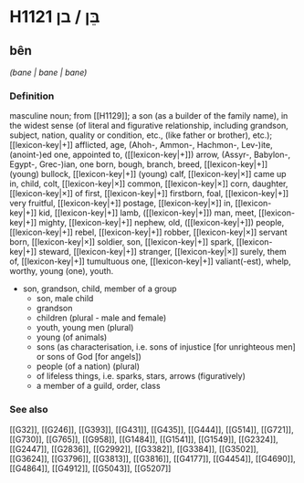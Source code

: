 # H1121 בֵּן / בן

## bên

_(bane | bane | bane)_

### Definition

masculine noun; from [[H1129]]; a son (as a builder of the family name), in the widest sense (of literal and figurative relationship, including grandson, subject, nation, quality or condition, etc., (like father or brother), etc.); [[lexicon-key|+]] afflicted, age, (Ahoh-, Ammon-, Hachmon-, Lev-)ite, (anoint-)ed one, appointed to, ([[lexicon-key|+]]) arrow, (Assyr-, Babylon-, Egypt-, Grec-)ian, one born, bough, branch, breed, [[lexicon-key|+]] (young) bullock, [[lexicon-key|+]] (young) calf, [[lexicon-key|×]] came up in, child, colt, [[lexicon-key|×]] common, [[lexicon-key|×]] corn, daughter, [[lexicon-key|×]] of first, [[lexicon-key|+]] firstborn, foal, [[lexicon-key|+]] very fruitful, [[lexicon-key|+]] postage, [[lexicon-key|×]] in, [[lexicon-key|+]] kid, [[lexicon-key|+]] lamb, ([[lexicon-key|+]]) man, meet, [[lexicon-key|+]] mighty, [[lexicon-key|+]] nephew, old, ([[lexicon-key|+]]) people, [[lexicon-key|+]] rebel, [[lexicon-key|+]] robber, [[lexicon-key|×]] servant born, [[lexicon-key|×]] soldier, son, [[lexicon-key|+]] spark, [[lexicon-key|+]] steward, [[lexicon-key|+]] stranger, [[lexicon-key|×]] surely, them of, [[lexicon-key|+]] tumultuous one, [[lexicon-key|+]] valiant(-est), whelp, worthy, young (one), youth.

- son, grandson, child, member of a group
    - son, male child
    - grandson
    - children (plural - male and female)
    - youth, young men (plural)
    - young (of animals)
    - sons (as characterisation, i.e. sons of injustice \[for unrighteous men\] or sons of God \[for angels\])
    - people (of a nation) (plural)
    - of lifeless things, i.e. sparks, stars, arrows (figuratively)
    - a member of a guild, order, class
### See also

[[G32]], [[G246]], [[G393]], [[G431]], [[G435]], [[G444]], [[G514]], [[G721]], [[G730]], [[G765]], [[G958]], [[G1484]], [[G1541]], [[G1549]], [[G2324]], [[G2447]], [[G2836]], [[G2992]], [[G3382]], [[G3384]], [[G3502]], [[G3624]], [[G3796]], [[G3813]], [[G3816]], [[G4177]], [[G4454]], [[G4690]], [[G4864]], [[G4912]], [[G5043]], [[G5207]]

